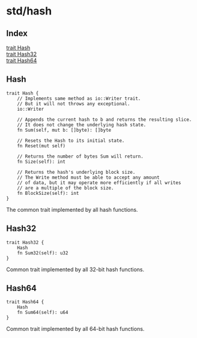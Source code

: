 # std/hash

## Index

[trait Hash](#hash)\
[trait Hash32](#hash32)\
[trait Hash64](#hash64)



## Hash
```jule
trait Hash {
	// Implements same method as io::Writer trait.
	// But it will not throws any exceptional.
	io::Writer

	// Appends the current hash to b and returns the resulting slice.
	// It does not change the underlying hash state.
	fn Sum(self, mut b: []byte): []byte

	// Resets the Hash to its initial state.
	fn Reset(mut self)

	// Returns the number of bytes Sum will return.
	fn Size(self): int

	// Returns the hash's underlying block size.
	// The Write method must be able to accept any amount
	// of data, but it may operate more efficiently if all writes
	// are a multiple of the block size.
	fn BlockSize(self): int
}
```
The common trait implemented by all hash functions\.

## Hash32
```jule
trait Hash32 {
	Hash
	fn Sum32(self): u32
}
```
Common trait implemented by all 32\-bit hash functions\.

## Hash64
```jule
trait Hash64 {
	Hash
	fn Sum64(self): u64
}
```
Common trait implemented by all 64\-bit hash functions\.